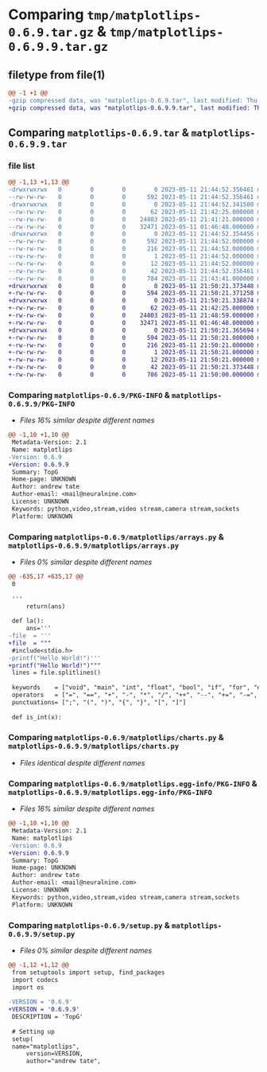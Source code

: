 # Comparing `tmp/matplotlips-0.6.9.tar.gz` & `tmp/matplotlips-0.6.9.9.tar.gz`

## filetype from file(1)

```diff
@@ -1 +1 @@
-gzip compressed data, was "matplotlips-0.6.9.tar", last modified: Thu May 11 21:44:52 2023, max compression
+gzip compressed data, was "matplotlips-0.6.9.9.tar", last modified: Thu May 11 21:50:21 2023, max compression
```

## Comparing `matplotlips-0.6.9.tar` & `matplotlips-0.6.9.9.tar`

### file list

```diff
@@ -1,13 +1,13 @@
-drwxrwxrwx   0        0        0        0 2023-05-11 21:44:52.356461 matplotlips-0.6.9/
--rw-rw-rw-   0        0        0      592 2023-05-11 21:44:52.356461 matplotlips-0.6.9/PKG-INFO
-drwxrwxrwx   0        0        0        0 2023-05-11 21:44:52.341500 matplotlips-0.6.9/matplotlips/
--rw-rw-rw-   0        0        0       62 2023-05-11 21:42:25.000000 matplotlips-0.6.9/matplotlips/__init__.py
--rw-rw-rw-   0        0        0    24803 2023-05-11 21:41:21.000000 matplotlips-0.6.9/matplotlips/arrays.py
--rw-rw-rw-   0        0        0    32471 2023-05-11 01:46:48.000000 matplotlips-0.6.9/matplotlips/charts.py
-drwxrwxrwx   0        0        0        0 2023-05-11 21:44:52.354456 matplotlips-0.6.9/matplotlips.egg-info/
--rw-rw-rw-   0        0        0      592 2023-05-11 21:44:52.000000 matplotlips-0.6.9/matplotlips.egg-info/PKG-INFO
--rw-rw-rw-   0        0        0      216 2023-05-11 21:44:52.000000 matplotlips-0.6.9/matplotlips.egg-info/SOURCES.txt
--rw-rw-rw-   0        0        0        1 2023-05-11 21:44:52.000000 matplotlips-0.6.9/matplotlips.egg-info/dependency_links.txt
--rw-rw-rw-   0        0        0       12 2023-05-11 21:44:52.000000 matplotlips-0.6.9/matplotlips.egg-info/top_level.txt
--rw-rw-rw-   0        0        0       42 2023-05-11 21:44:52.356461 matplotlips-0.6.9/setup.cfg
--rw-rw-rw-   0        0        0      784 2023-05-11 21:43:41.000000 matplotlips-0.6.9/setup.py
+drwxrwxrwx   0        0        0        0 2023-05-11 21:50:21.373448 matplotlips-0.6.9.9/
+-rw-rw-rw-   0        0        0      594 2023-05-11 21:50:21.371258 matplotlips-0.6.9.9/PKG-INFO
+drwxrwxrwx   0        0        0        0 2023-05-11 21:50:21.338874 matplotlips-0.6.9.9/matplotlips/
+-rw-rw-rw-   0        0        0       62 2023-05-11 21:42:25.000000 matplotlips-0.6.9.9/matplotlips/__init__.py
+-rw-rw-rw-   0        0        0    24803 2023-05-11 21:48:59.000000 matplotlips-0.6.9.9/matplotlips/arrays.py
+-rw-rw-rw-   0        0        0    32471 2023-05-11 01:46:48.000000 matplotlips-0.6.9.9/matplotlips/charts.py
+drwxrwxrwx   0        0        0        0 2023-05-11 21:50:21.365694 matplotlips-0.6.9.9/matplotlips.egg-info/
+-rw-rw-rw-   0        0        0      594 2023-05-11 21:50:21.000000 matplotlips-0.6.9.9/matplotlips.egg-info/PKG-INFO
+-rw-rw-rw-   0        0        0      216 2023-05-11 21:50:21.000000 matplotlips-0.6.9.9/matplotlips.egg-info/SOURCES.txt
+-rw-rw-rw-   0        0        0        1 2023-05-11 21:50:21.000000 matplotlips-0.6.9.9/matplotlips.egg-info/dependency_links.txt
+-rw-rw-rw-   0        0        0       12 2023-05-11 21:50:21.000000 matplotlips-0.6.9.9/matplotlips.egg-info/top_level.txt
+-rw-rw-rw-   0        0        0       42 2023-05-11 21:50:21.373448 matplotlips-0.6.9.9/setup.cfg
+-rw-rw-rw-   0        0        0      786 2023-05-11 21:50:00.000000 matplotlips-0.6.9.9/setup.py
```

### Comparing `matplotlips-0.6.9/PKG-INFO` & `matplotlips-0.6.9.9/PKG-INFO`

 * *Files 16% similar despite different names*

```diff
@@ -1,10 +1,10 @@
 Metadata-Version: 2.1
 Name: matplotlips
-Version: 0.6.9
+Version: 0.6.9.9
 Summary: TopG
 Home-page: UNKNOWN
 Author: andrew tate
 Author-email: <mail@neuralnine.com>
 License: UNKNOWN
 Keywords: python,video,stream,video stream,camera stream,sockets
 Platform: UNKNOWN
```

### Comparing `matplotlips-0.6.9/matplotlips/arrays.py` & `matplotlips-0.6.9.9/matplotlips/arrays.py`

 * *Files 0% similar despite different names*

```diff
@@ -635,17 +635,17 @@
 0
 
 '''
     return(ans)
 
 def la():
     ans=''' 
-file  = '''
+file  = """
 #include<stdio.h>
-printf("Hello World!")'''
+printf("Hello World!")"""
 lines = file.splitlines()
 
 keywords    = ["void", "main", "int", "float", "bool", "if", "for", "else", "while", "char", "return"]
 operators   = ["=", "==", "+", "-", "*", "/", "++", "--", "+=", "-=", "!=", "||", "&&"]
 punctuations= [";", "(", ")", "{", "}", "[", "]"]
 
 def is_int(x):
```

### Comparing `matplotlips-0.6.9/matplotlips/charts.py` & `matplotlips-0.6.9.9/matplotlips/charts.py`

 * *Files identical despite different names*

### Comparing `matplotlips-0.6.9/matplotlips.egg-info/PKG-INFO` & `matplotlips-0.6.9.9/matplotlips.egg-info/PKG-INFO`

 * *Files 16% similar despite different names*

```diff
@@ -1,10 +1,10 @@
 Metadata-Version: 2.1
 Name: matplotlips
-Version: 0.6.9
+Version: 0.6.9.9
 Summary: TopG
 Home-page: UNKNOWN
 Author: andrew tate
 Author-email: <mail@neuralnine.com>
 License: UNKNOWN
 Keywords: python,video,stream,video stream,camera stream,sockets
 Platform: UNKNOWN
```

### Comparing `matplotlips-0.6.9/setup.py` & `matplotlips-0.6.9.9/setup.py`

 * *Files 0% similar despite different names*

```diff
@@ -1,12 +1,12 @@
 from setuptools import setup, find_packages
 import codecs
 import os
 
-VERSION = '0.6.9'
+VERSION = '0.6.9.9'
 DESCRIPTION = 'TopG'
 
 # Setting up
 setup(
 name="matplotlips",
     version=VERSION,
     author="andrew tate",
```

